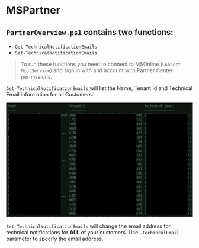 # MSPartner

## `PartnerOverview.ps1` contains two functions:
-   `Get-TechnicalNotificationEmails`
-   `Set-TechnicalNotificationEmails`

>To run these functions you need to connect to MSOnline (`Connect-MsolService`) and sign in with and account with Partner Center permissions.

`Get-TechnicalNotificationEmails` will list the Name, Tenant Id and Technical Email information for all Customers.

![Get-TechnicalNotificationEmails output](Assets/Get-TechincalNotificationEmails_example.png)

`Set-TechnicalNotificationEmails` will change the email address for technical notifications for **ALL** of your customers. Use `-TechincalEmail` parameter to specify the email address.
